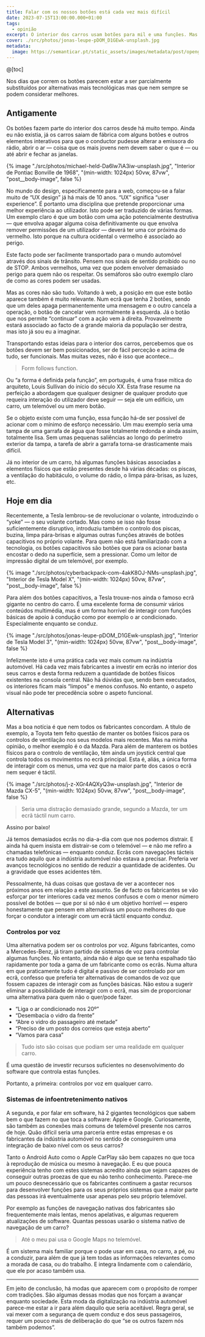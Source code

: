 ```yaml
---
title: Falar com os nossos botões está cada vez mais difícil
date: 2023-07-15T13:00:00.000+01:00
tags:
  - opinião
excerpt: O interior dos carros usam botões para mil e uma funções. Mas surpreendentemente isso cada vez menos acontece, uma vez que há alternativas mais tecnológicas que estão a ganhar terreno.
cover: ./src/photos/jonas-leupe-pDOM_D1GEwk-unsplash.jpg
metadata:
  image: https://semanticar.pt/static_assets/images/metadata/post/opengraph-botoes-fisicos.jpg
---
```

@[toc]

Nos dias que correm os botões parecem estar a ser parcialmente substituídos por alternativas mais tecnológicas mas que nem sempre se podem considerar melhores.

## Antigamente

Os botões fazem parte do interior dos carros desde há muito tempo. Ainda eu não existia, já os carros saiam de fábrica com alguns botões e outros elementos interativos para que o conductor pudesse alterar a emissora do rádio, abrir o ar — coisa que os mais jovens nem devem saber o que é — ou até abrir e fechar as janelas.

{% image
  "./src/photos/michael-held-Da6lw7iA3iw-unsplash.jpg",
  "Interior de Pontiac Bonville de 1968",
  "(min-width: 1024px) 50vw, 87vw",
  "post__body-image",
  false
%}

No mundo do design, especificamente para a web, começou-se a falar muito de “UX design” já há mais de 10 anos. “UX” significa “user experience”. É portanto uma disciplina que pretende proporcionar uma melhor experiência ao utilizador. Isto pode ser traduzido de várias formas. Um exemplo claro é que um botão com uma ação potencialmente destrutiva — que envolva apagar alguma coisa definitivamente ou que envolva remover permissões de um utilizador — deverá ter uma cor próxima do vermelho. Isto porque na cultura ocidental o vermelho é associado ao perigo.

Este facto pode ser facilmente transportado para o mundo automóvel através dos sinais de trânsito. Pensem nos sinais de sentido proibido ou no de STOP. Ambos vermelhos, uma vez que podem envolver demasiado perigo para quem não os respeitar. Os semáforos são outro exemplo claro de como as cores podem ser usadas.

Mas as cores não são tudo. Voltando à web, a posição em que este botão aparece também é muito relevante. Num ecrã que tenha 2 botões, sendo que um deles apaga permanentemente uma mensagem e o outro cancela a operação, o botão de cancelar vem normalmente à esquerda. Já o botão que nos permite “continuar” com a ação vem à direita. Provavelmente estará associado ao facto de a grande maioria da população ser destra, mas isto já sou eu a imaginar.

Transportando estas ideias para o interior dos carros, percebemos que os botões devem ser bem posicionados, ser de fácil perceção e acima de tudo, ser funcionais. Mas muitas vezes, não é isso que acontece…

> Form follows function.

Ou “a forma é definida pela função”, em português, é uma frase mítica do arquiteto, Louis Sullivan do início do século XX. Esta frase resume na perfeição a abordagem que qualquer designer de qualquer produto que requeira interação do utilizador deve seguir — seja ele um edifício, um carro, um telemóvel ou um mero botão.

Se o objeto existe com uma função, essa função há-de ser possível de acionar com o mínimo de esforço necessário. Um mau exemplo seria uma tampa de uma garrafa de água que fosse totalmente redonda e ainda assim, totalmente lisa. Sem umas pequenas saliências ao longo do perímetro exterior da tampa, a tarefa de abrir a garrafa torna-se drasticamente mais difícil.

Já no interior de um carro, há algumas funções básicas associadas a elementos físicos que estão presentes desde há várias décadas: os piscas, a ventilação do habitáculo, o volume do rádio, o limpa pára-brisas, as luzes, etc.

## Hoje em dia

Recentemente, a Tesla lembrou-se de revolucionar o volante, introduzindo o “yoke” — o seu volante cortado. Mas como se isso não fosse suficientemente disruptivo, introduziu também o controlo dos piscas, buzina, limpa pára-brisas e algumas outras funções através de botões capacitivos no próprio volante. Para quem não está familiarizado com a tecnologia, os botões capacitivos são botões que para os acionar basta encostar o dedo na superfície, sem a pressionar. Como um leitor de impressão digital de um telemóvel, por exemplo.

{% image
  "./src/photos/cyberbackpack-com-4akK8OJ-NMs-unsplash.jpg",
  "Interior de Tesla Model X",
  "(min-width: 1024px) 50vw, 87vw",
  "post__body-image",
  false
%}

Para além dos botões capacitivos, a Tesla trouxe-nos ainda o famoso ecrã gigante no centro do carro. É uma excelente forma de consumir vários conteúdos multimédia, mas é um forma horrível de interagir com funções básicas de apoio à condução como por exemplo o ar condicionado. Especialmente enquanto se conduz.

{% image
  "./src/photos/jonas-leupe-pDOM_D1GEwk-unsplash.jpg",
  "Interior de Tesla Model 3",
  "(min-width: 1024px) 50vw, 87vw",
  "post__body-image",
  false
%}

Infelizmente isto é uma prática cada vez mais comum na indústria automóvel. Há cada vez mais fabricantes a investir em ecrãs no interior dos seus carros e desta forma reduzem a quantidade de botões físicos existentes na consola central. Não há dúvidas que, sendo bem executados, os interiores ficam mais “limpos” e menos confusos. No entanto, o aspeto visual não pode ter precedência sobre o aspeto funcional.

## Alternativas

Mas a boa notícia é que nem todos os fabricantes concordam. A título de exemplo, a Toyota tem feito questão de manter os botões físicos para os controlos de ventilação nos seus modelos mais recentes. Mas na minha opinião, o melhor exemplo é o da Mazda. Para além de manterem os botões físicos para o controlo de ventilação, têm ainda um joystick central que controla todos os movimentos no ecrã principal. Esta é, aliás, a única forma de interagir com os menus, uma vez que na maior parte dos casos o ecrã nem sequer é táctil.

{% image
  "./src/photos/j-z-XGr4AQXyQ3w-unsplash.jpg",
  "Interior de Mazda CX-5",
  "(min-width: 1024px) 50vw, 87vw",
  "post__body-image",
  false
%}

> Seria uma distração demasiado grande, segundo a Mazda, ter um ecrã táctil num carro.

Assino por baixo!

Já temos demasiados ecrãs no dia-a-dia com que nos podemos distrair. E ainda há quem insista em distrair-se com o telemóvel — e não me refiro a chamadas telefónicas — enquanto conduz. Ecrãs com navegações tácteis era tudo aquilo que a indústria automóvel não estava a precisar. Preferia ver avanços tecnológicos no sentido de reduzir a quantidade de acidentes. Ou a gravidade que esses acidentes têm.

Pessoalmente, há duas coisas que gostava de ver a acontecer nos próximos anos em relação a este assunto. Se de facto os fabricantes se vão esforçar por ter interiores cada vez menos confusos e com o menor número possível de botões — que por si só não é um objetivo horrível — espero honestamente que pensem em alternativas um pouco melhores do que forçar o condutor a interagir com um ecrã táctil enquanto conduz.

### Controlos por voz

Uma alternativa podem ser os controlos por voz. Alguns fabricantes, como a Mercedes-Benz, já tiram partido de sistemas de voz para controlar algumas funções. No entanto, ainda não é algo que se tenha espalhado tão rapidamente por toda a gama de um fabricante como os ecrãs. Numa altura em que praticamente tudo é digital e passivo de ser controlado por um ecrã, confesso que preferia ter alternativas de comandos de voz que fossem capazes de interagir com as funções básicas. Não estou a sugerir eliminar a possibilidade de interagir com o ecrã, mas sim de proporcionar uma alternativa para quem não o quer/pode fazer.

* “Liga o ar condicionado nos 20º”
* “Desembacia o vidro da frente”
* “Abre o vidro do passageiro até metade”
* “Preciso de um posto dos correios que esteja aberto”
* “Vamos para casa”

> Tudo isto são coisas que podiam ser uma realidade em qualquer carro.

É uma questão de investir recursos suficientes no desenvolvimento do software que controla estas funções.

Portanto, a primeira: controlos por voz em qualquer carro.

### Sistemas de infoentretenimento nativos

A segunda, e  por falar em software, há 2 gigantes tecnológicos que sabem bem o que fazem no que toca a software: Apple e Google. Curiosamente, são também as conexões mais comuns de telemóvel presente nos carros de hoje. Quão difícil seria uma parceria entre estas empresas e os fabricantes da indústria automóvel no sentido de conseguirem uma integração de baixo nível com os seus carros?

Tanto o Android Auto como o Apple CarPlay são bem capazes no que toca à reprodução de música ou mesmo à navegação. E eu que pouca experiência tenho com estes sistemas acredito ainda que sejam capazes de conseguir outras proezas de que eu não tenho conhecimento. Parece-me um pouco desnecessário que os fabricantes continuem a gastar recursos para desenvolver funções para os seus próprios sistemas que a maior parte das pessoas irá eventualmente usar apenas pelo seu próprio telemóvel.

Por exemplo as funções de navegação nativas dos fabricantes são frequentemente mais lentas, menos apelativas, e algumas requerem atualizações de software. 
Quantas pessoas usarão o sistema nativo de navegação de um carro?

> Até o meu pai usa o Google Maps no telemóvel. 

É um sistema mais familiar porque o pode usar em casa, no carro, a pé, ou a conduzir, para além de que já tem todas as informações relevantes como a morada de casa, ou do trabalho. E integra lindamente com o calendário, que ele por acaso também usa.

***

Em jeito de conclusão, há modas que aparecem com o propósito de romper com tradições. São algumas dessas modas que nos forçam a avançar enquanto sociedade. Esta moda da digitalização na indústria automóvel parece-me estar a ir para além daquilo que seria aceitável. Regra geral, se vai mexer com a segurança de quem conduz e dos seus passageiros, requer um pouco mais de deliberação do que “se os outros fazem nós também podemos”.
